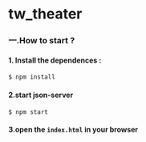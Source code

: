 # tw_theater
### 一.How to start ?

#### 1. Install the dependences :

```
$ npm install
```

#### 2.start json-server

```
$ npm start
```

#### 3.open the  `index.html` in your browser